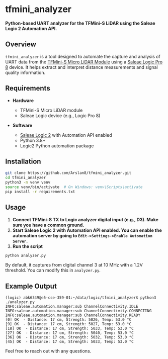 # tfmini_analyzer

**Python-based UART analyzer for the TFMini-S LiDAR using the Saleae Logic 2 Automation API.**

## Overview

`tfmini_analyzer` is a tool designed to automate the capture and analysis of UART data from the [TFMini-S Micro LiDAR Module]([https://www.benewake.com/en/tfmini.html](https://www.sparkfun.com/tfmini-s-micro-lidar-module.html)) using a [Saleae Logic Pro 8]((https://www.saleae.com/products/saleae-logic-pro-8)) device. It helps extract and interpret distance measurements and signal quality information.



## Requirements

- **Hardware**
  - TFMini-S Micro LiDAR module
  - Saleae Logic device (e.g., Logic Pro 8)

- **Software**
  - [Saleae Logic 2](https://www.saleae.com/downloads/) with Automation API enabled
  - Python 3.8+
  - Logic2 Python automation package

## Installation
```bash
git clone https://github.com/Arslan8/tfmini_analyzer.git
cd tfmini_analyzer
python3 -m venv venv
source venv/bin/activate  # On Windows: venv\Scripts\activate
pip install -r requirements.txt
```

## Usage

1. **Connect TFMini-S TX to Logic analyzer digital input (e.g., D3). Make sure you have a common ground.**
2. **Start Saleae Logic 2 with Automation API enabled. You can enable the automation server by going to ```Edit->Settings->Enable Automation Server```.**
3. **Run the script**

```bash
python analyzer.py
```

By default, it captures from digital channel 3 at 10 MHz with a 1.2V threshold. You can modify this in `analyzer.py`.

## Example Output

```text
(logic) abk6349@e5-cse-359-01:~/data/logic/tfmini_analyzer$ python3 ./analyzer.py 
INFO:saleae.automation.manager:sub ChannelConnectivity.IDLE
INFO:saleae.automation.manager:sub ChannelConnectivity.CONNECTING
INFO:saleae.automation.manager:sub ChannelConnectivity.READY
[0] OK  - Distance: 17 cm, Strength: 5026, Temp: 53.0 °C
[9] OK  - Distance: 17 cm, Strength: 5027, Temp: 53.0 °C
[18] OK  - Distance: 17 cm, Strength: 5033, Temp: 53.0 °C
[27] OK  - Distance: 17 cm, Strength: 5040, Temp: 53.0 °C
[36] OK  - Distance: 17 cm, Strength: 5032, Temp: 53.0 °C
[45] OK  - Distance: 17 cm, Strength: 5033, Temp: 53.0 °C
```

Feel free to reach out with any questions. 
